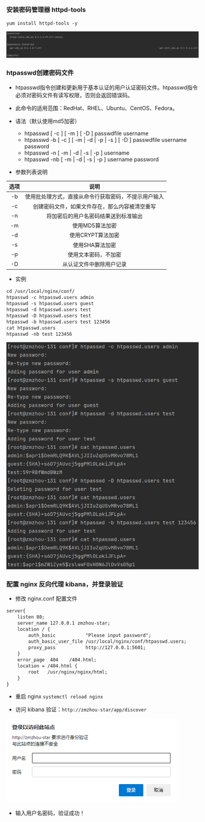 ### 安装密码管理器 httpd-tools
```shell
yum install httpd-tools -y
```
![](imgs/httpd-tools.png)

### htpasswd创建密码文件
- htpasswd指令创建和更新用于基本认证的用户认证密码文件。htpasswd指令必须对密码文件有读写权限，否则会返回错误码。
- 此命令的适用范围：RedHat、RHEL、Ubuntu、CentOS、Fedora。
- 语法（默认使用md5加密）
  - htpasswd [ -c ]  [ -m ]  [ -D ]  passwdfile username
  - htpasswd -b  [ -c ]  [ -m | -d | -p | -s ] [ -D ]  passwdfile  username  password
  - htpasswd -n  [ -m | -d | -s | -p ]  username
  - htpasswd -nb  [ -m | -d | -s | -p ]  username  password
  
- 参数列表说明

|选项|说明| 
| :---: | :---: |
|-b|使用批处理方式，直接从命令行获取密码，不提示用户输入| 
|-c|创建密码文件，如果文件存在，那么内容被清空重写|
|-n|将加密后的用户名密码结果送到标准输出|
|-m|使用MD5算法加密|
|-d|使用CRYPT算法加密|
|-s|使用SHA算法加密|
|-p|使用文本密码，不加密|
|-D|从认证文件中删除用户记录|

- 实例
```shell
cd /usr/local/nginx/conf/
htpasswd -c htpasswd.users admin
htpasswd -s htpasswd.users guest
htpasswd -d htpasswd.users test
htpasswd -D htpasswd.users test
htpasswd -b htpasswd.users test 123456
cat htpasswd.users
htpasswd -nb test 123456
```
![](imgs/htpasswd.png)

### 配置 nginx 反向代理 kibana，并登录验证
- 修改 nginx.conf 配置文件
```text
server{
    listen 80;
    server_name 127.0.0.1 zmzhou-star;
    location / {
        auth_basic           "Please input password";
        auth_basic_user_file /usr/local/nginx/conf/htpasswd.users;
        proxy_pass           http://127.0.0.1:5601;
    }
    error_page  404    /404.html;
    location = /404.html {
        root   /usr/nginx/nginx/html;
    }
}
```
- 重启 nginx
`systemctl reload nginx`

- 访问 kibana 验证：`http://zmzhou-star/app/discover`

![](imgs/kibana.png)
- 输入用户名密码，验证成功！